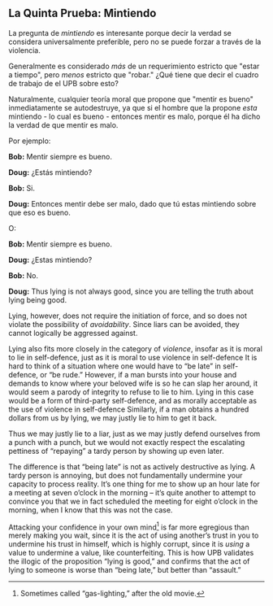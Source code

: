 ## La Quinta Prueba: Mintiendo

La pregunta de *mintiendo* es interesante porque decir la verdad se considera universalmente preferible, pero no se puede forzar a través de la violencia.

Generalmente es considerado *más* de un requerimiento estricto que "estar a tiempo", pero *menos* estricto que "robar." ¿Qué tiene que decir el cuadro de trabajo de el UPB sobre esto?

Naturalmente, cualquier teoría moral que propone que "mentir es bueno" inmediatamente se autodestruye, ya que si el hombre que la propone *esta* mintiendo - lo cual es bueno - entonces mentir es malo, porque él ha dicho la verdad de que mentir es malo.

Por ejemplo:

**Bob:** Mentir siempre es bueno.

**Doug:** ¿Estás mintiendo?

**Bob:** Si.

**Doug:** Entonces mentir debe ser malo, dado que tú estas mintiendo sobre que eso es bueno.

O:

**Bob:** Mentir siempre es bueno.

**Doug:** ¿Estas mintiendo?

**Bob:** No.

**Doug:** Thus lying is not always good, since you are telling the truth about lying being good.

Lying, however, does not require the initiation of force, and so does not violate the possibility of *avoidability*. Since liars can be avoided, they cannot logically be aggressed against.

Lying also fits more closely in the category of *violence*, insofar as it is moral to lie in self-defence, just as it is moral to use violence in self-defence It is hard to think of a situation where one would have to “be late” in self-defence, or “be rude.” However, if a man bursts into your house and demands to know where your beloved wife is so he can slap her around, it would seem a parody of integrity to refuse to lie to him. Lying in this case would be a form of third-party self-defence, and as morally acceptable as the use of violence in self-defence Similarly, if a man obtains a hundred dollars from us by lying, we may justly lie to him to get it back.

Thus we may justly lie to a liar, just as we may justly defend ourselves from a punch with a punch, but we would not exactly respect the escalating pettiness of “repaying” a tardy person by showing up even later.

The difference is that “being late” is not as actively destructive as lying. A tardy person is annoying, but does not fundamentally undermine your capacity to process reality. It’s one thing for me to show up an hour late for a meeting at seven o’clock in the morning – it’s quite another to attempt to convince you that we in fact scheduled the meeting for eight o’clock in the morning, when I know that this was not the case.

Attacking your confidence in your own mind[^5] is far more egregious than merely making you wait, since it is the act of using another’s trust in you to undermine his trust in himself, which is highly corrupt, since it is *using* a value to undermine a value, like counterfeiting. This is how UPB validates the illogic of the proposition “lying is good,” and confirms that the act of lying to someone is worse than “being late,” but better than “assault.”

[^5]: Sometimes called “gas-lighting,” after the old movie.